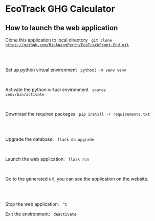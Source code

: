 # EcoTrack GHG Calculator


## How to launch the web application

Clone this application to local directory <code> git clone https://github.com/RickWangPerth/EcoTrackFront-End.git </code> <br>

 <br>

Set up python virtual environment <code> python3 -m venv venv </code> <br>

 <br>

Activate the python virtual environment <code> source venv/bin/activate </code> <br>

 <br>

Download the required packages <code> pip install -r requirements.txt </code> <br>

 <br>

Upgrade the database: <code> flask db upgrade </code> <br>

<br>

Launch the web application: <code> flask run </code> <br>

 <br>

Go to the generated url, you can see the application on the website.

 <br>

 <br>

Stop the web application: <code> ^C </code> <br>

Exit the environment: <code> deactivate </code>
